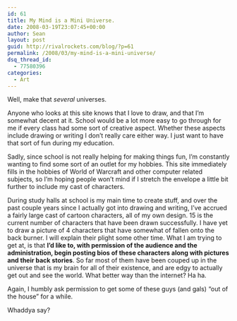 ```yaml
---
id: 61
title: My Mind is a Mini Universe.
date: 2008-03-19T23:07:45+00:00
author: Sean
layout: post
guid: http://rivalrockets.com/blog/?p=61
permalink: /2008/03/my-mind-is-a-mini-universe/
dsq_thread_id:
  - 77580396
categories:
  - Art
---
```

Well, make that _several_ universes.

Anyone who looks at this site knows that I love to draw, and that I&#8217;m somewhat decent at it. School would be a lot more easy to go through for me if every class had some sort of creative aspect. Whether these aspects include drawing or writing I don&#8217;t really care either way. I just want to have that sort of fun during my education.

Sadly, since school is not really helping for making things fun, I&#8217;m constantly wanting to find some sort of an outlet for my hobbies. This site immediately fills in the hobbies of World of Warcraft and other computer related subjects, so I&#8217;m hoping people won&#8217;t mind if I stretch the envelope a little bit further to include my cast of characters.

During study halls at school is my main time to create stuff, and over the past couple years since I actually got into drawing and writing, I&#8217;ve accrued a fairly large cast of cartoon characters, all of my own design. 15 is the current number of characters that have been drawn successfully. I have yet to draw a picture of 4 characters that have somewhat of fallen onto the back burner. I will explain their plight some other time. What I am trying to get at, is that **I&#8217;d like to, with permission of the audience and the administration, begin posting bios of these characters along with pictures and their back stories**. So far most of them have been couped up in the universe that is my brain for all of their existence, and are edgy to actually get out and see the world. What better way than the internet? Ha ha.

Again, I humbly ask permission to get some of these guys (and gals) &#8220;out of the house&#8221; for a while.

Whaddya say?